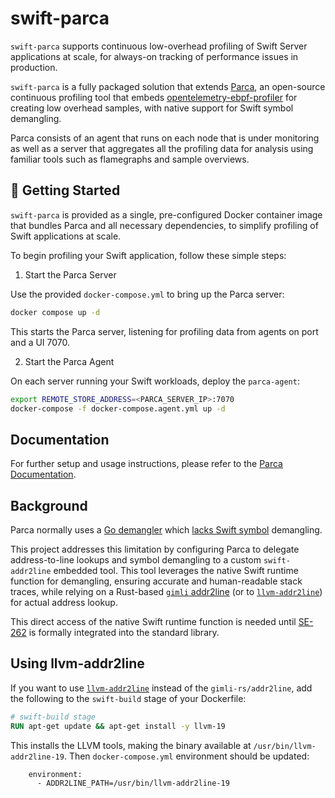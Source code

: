 # swift-parca

`swift-parca` supports continuous low-overhead profiling of Swift Server applications at scale, for always-on tracking of performance issues in production.

`swift-parca` is a fully packaged solution that extends [Parca](https://www.parca.dev), an open-source continuous profiling tool that embeds [opentelemetry-ebpf-profiler](https://github.com/open-telemetry/opentelemetry-ebpf-profiler) for creating low overhead samples, with native support for Swift symbol demangling.

Parca consists of an agent that runs on each node that is under monitoring as well as a server that aggregates all the profiling data for analysis using familiar tools such as flamegraphs and sample overviews.

## 🚀 Getting Started
`swift-parca` is provided as a single, pre-configured Docker container image that bundles Parca and all necessary dependencies, to simplify profiling of Swift applications at scale.

To begin profiling your Swift application, follow these simple steps:

1. Start the Parca Server

Use the provided `docker-compose.yml` to bring up the Parca server:
```bash
docker compose up -d
```

This starts the Parca server, listening for profiling data from agents on port and a UI 7070.

2. Start the Parca Agent

On each server running your Swift workloads, deploy the `parca-agent`:
```bash
export REMOTE_STORE_ADDRESS=<PARCA_SERVER_IP>:7070
docker-compose -f docker-compose.agent.yml up -d
```

## Documentation

For further setup and usage instructions, please refer to the [Parca Documentation](https://www.parca.dev/docs/overview).

## Background 

Parca normally uses a [Go demangler](https://github.com/ianlancetaylor/demangle) which [lacks Swift symbol](https://github.com/ianlancetaylor/demangle/issues/16) demangling. 

This project addresses this limitation by configuring Parca to delegate address-to-line lookups and symbol demangling to a custom `swift-addr2line` embedded tool. This tool leverages the native Swift runtime function for demangling, ensuring accurate and human-readable stack traces, while relying on a Rust-based [`gimli` addr2line](https://github.com/gimli-rs/addr2line) (or to [`llvm-addr2line`](https://llvm.org/docs/CommandGuide/llvm-addr2line.html)) for actual address lookup. 

This direct access of the native Swift runtime function is needed until [SE-262](https://github.com/swiftlang/swift-evolution/blob/main/proposals/0262-demangle.md) is formally integrated into the standard library.

## Using llvm-addr2line

If you want to use [`llvm-addr2line`](https://llvm.org/docs/CommandGuide/llvm-addr2line.html) instead of the `gimli-rs/addr2line`, add the following to the `swift-build` stage of your Dockerfile:

```Dockerfile
# swift-build stage
RUN apt-get update && apt-get install -y llvm-19
```

This installs the LLVM tools, making the binary available at `/usr/bin/llvm-addr2line-19`. Then `docker-compose.yml` environment should be updated:

```bash
    environment:
      - ADDR2LINE_PATH=/usr/bin/llvm-addr2line-19
```

